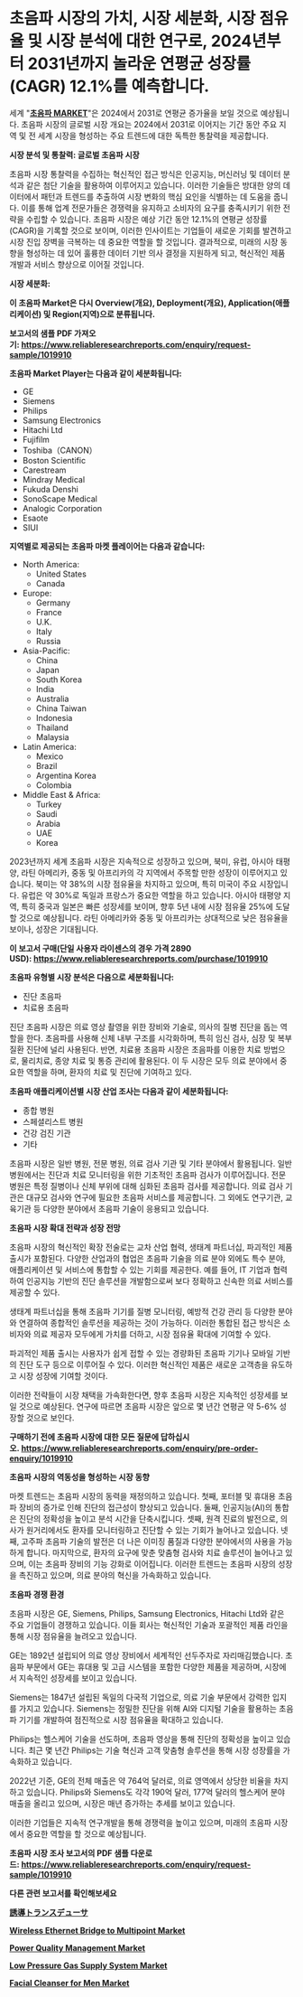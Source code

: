 <p><h1>초음파 시장의 가치, 시장 세분화, 시장 점유율 및 시장 분석에 대한 연구로, 2024년부터 2031년까지 놀라운 연평균 성장률(CAGR) 12.1%를 예측합니다.</h1></p><p>세계 "<strong><a href="https://www.reliableresearchreports.com/ultrasound-r1019910?utm_campaign=106&utm_medium=8&utm_source=Github&utm_content=ia&utm_term=19122024&utm_id=ultrasound">초음파 MARKET</a></strong>"은 2024에서 2031로 연평균 증가율을 보일 것으로 예상됩니다. 초음파 시장의 글로벌 시장 개요는 2024에서 2031로 이어지는 기간 동안 주요 지역 및 전 세계 시장을 형성하는 주요 트렌드에 대한 독특한 통찰력을 제공합니다.</p>
<p><strong>시장 분석 및 통찰력: 글로벌 초음파 시장</strong></p>
<p><p>초음파 시장 통찰력을 수집하는 혁신적인 접근 방식은 인공지능, 머신러닝 및 데이터 분석과 같은 첨단 기술을 활용하여 이루어지고 있습니다. 이러한 기술들은 방대한 양의 데이터에서 패턴과 트렌드를 추출하여 시장 변화의 핵심 요인을 식별하는 데 도움을 줍니다. 이를 통해 업계 전문가들은 경쟁력을 유지하고 소비자의 요구를 충족시키기 위한 전략을 수립할 수 있습니다. 초음파 시장은 예상 기간 동안 12.1%의 연평균 성장률(CAGR)을 기록할 것으로 보이며, 이러한 인사이트는 기업들이 새로운 기회를 발견하고 시장 진입 장벽을 극복하는 데 중요한 역할을 할 것입니다. 결과적으로, 미래의 시장 동향을 형성하는 데 있어 훌륭한 데이터 기반 의사 결정을 지원하게 되고, 혁신적인 제품 개발과 서비스 향상으로 이어질 것입니다.</p><a href="%7CAUTHORITHY_DOMAIN_URL%7C?utm_campaign=106&utm_medium=8&utm_source=Github&utm_content=ia&utm_term=19122024&utm_id=ultrasound"></a></p>
<p><strong>시장 세분화:</strong></p>
<p><strong>이 초음파 Market은 다시 Overview(개요), Deployment(개요), Application(애플리케이션) 및 Region(지역)으로 분류됩니다.</strong></p>
<p><strong>보고서의 샘플 PDF 가져오기:&nbsp;<a href="https://www.reliableresearchreports.com/enquiry/request-sample/1019910?utm_campaign=106&utm_medium=8&utm_source=Github&utm_content=ia&utm_term=19122024&utm_id=ultrasound">https://www.reliableresearchreports.com/enquiry/request-sample/1019910</a></strong><strong></strong></p>
<p><strong>초음파 Market Player는 다음과 같이 세분화됩니다:</strong></p>
<p><ul><li>GE</li><li>Siemens</li><li>Philips</li><li>Samsung Electronics</li><li>Hitachi Ltd</li><li>Fujifilm</li><li>Toshiba（CANON）</li><li>Boston Scientific</li><li>Carestream</li><li>Mindray Medical</li><li>Fukuda Denshi</li><li>SonoScape Medical</li><li>Analogic Corporation</li><li>Esaote</li><li>SIUI</li></ul></p>
<p><strong>지역별로 제공되는 초음파 마켓 플레이어는 다음과 같습니다:</strong></p>
<p><ul>
    <li>
        North America:
        <ul>
            <li>United States</li>
            <li>Canada</li>
        </ul>
    </li>
    <li>
        Europe:
        <ul>
            <li>Germany</li>
            <li>France</li>
            <li>U.K.</li>
            <li>Italy</li>
            <li>Russia</li>
        </ul>
    </li>
    <li>
        Asia-Pacific:
        <ul>
            <li>China</li>
            <li>Japan</li>
            <li>South Korea</li>
            <li>India</li>
            <li>Australia</li>
            <li>China Taiwan</li>
            <li>Indonesia</li>
            <li>Thailand</li>
            <li>Malaysia</li>
        </ul>
    </li>
    <li>
        Latin America:
        <ul>
            <li>Mexico</li>
            <li>Brazil</li>
            <li>Argentina Korea</li>
            <li>Colombia</li>
        </ul>
    </li>
    <li>
        Middle East & Africa:
        <ul>
            <li>Turkey</li>
            <li>Saudi</li>
            <li>Arabia</li>
            <li>UAE</li>
            <li>Korea</li>
        </ul>
    </li>
    </ul></p>
<p><p>2023년까지 세계 초음파 시장은 지속적으로 성장하고 있으며, 북미, 유럽, 아시아 태평양, 라틴 아메리카, 중동 및 아프리카의 각 지역에서 주목할 만한 성장이 이루어지고 있습니다. 북미는 약 38%의 시장 점유율을 차지하고 있으며, 특히 미국이 주요 시장입니다. 유럽은 약 30%로 독일과 프랑스가 중요한 역할을 하고 있습니다. 아시아 태평양 지역, 특히 중국과 일본은 빠른 성장세를 보이며, 향후 5년 내에 시장 점유율 25%에 도달할 것으로 예상됩니다. 라틴 아메리카와 중동 및 아프리카는 상대적으로 낮은 점유율을 보이나, 성장은 기대됩니다.</p></p>
<p><strong>이 보고서 구매(단일 사용자 라이센스의 경우 가격 2890 USD):&nbsp;<a href="https://www.reliableresearchreports.com/purchase/1019910?utm_campaign=106&utm_medium=8&utm_source=Github&utm_content=ia&utm_term=19122024&utm_id=ultrasound">https://www.reliableresearchreports.com/purchase/1019910</a></strong></p>
<p><strong>초음파 유형별 시장 분석은 다음으로 세분화됩니다:</strong></p>
<p><ul><li>진단 초음파</li><li>치료용 초음파</li></ul></p>
<p><p>진단 초음파 시장은 의료 영상 촬영을 위한 장비와 기술로, 의사의 질병 진단을 돕는 역할을 한다. 초음파를 사용해 신체 내부 구조를 시각화하며, 특히 임신 검사, 심장 및 복부 질환 진단에 널리 사용된다. 반면, 치료용 초음파 시장은 초음파를 이용한 치료 방법으로, 물리치료, 종양 치료 및 통증 관리에 활용된다. 이 두 시장은 모두 의료 분야에서 중요한 역할을 하며, 환자의 치료 및 진단에 기여하고 있다.</p></p>
<p><strong>초음파 애플리케이션별 시장 산업 조사는 다음과 같이 세분화됩니다:</strong></p>
<p><ul><li>종합 병원</li><li>스페셜리스트 병원</li><li>건강 검진 기관</li><li>기타</li></ul></p>
<p><p>초음파 시장은 일반 병원, 전문 병원, 의료 검사 기관 및 기타 분야에서 활용됩니다. 일반 병원에서는 진단과 치료 모니터링을 위한 기초적인 초음파 검사가 이루어집니다. 전문 병원은 특정 질병이나 신체 부위에 대해 심화된 초음파 검사를 제공합니다. 의료 검사 기관은 대규모 검사와 연구에 필요한 초음파 서비스를 제공합니다. 그 외에도 연구기관, 교육기관 등 다양한 분야에서 초음파 기술이 응용되고 있습니다.</p></p>
<p><strong>초음파 시장 확대 전략과 성장 전망</strong></p>
<p><p>초음파 시장의 혁신적인 확장 전술로는 교차 산업 협력, 생태계 파트너십, 파괴적인 제품 출시가 포함된다. 다양한 산업과의 협업은 초음파 기술을 의료 분야 외에도 특수 분야, 애플리케이션 및 서비스에 통합할 수 있는 기회를 제공한다. 예를 들어, IT 기업과 협력하여 인공지능 기반의 진단 솔루션을 개발함으로써 보다 정확하고 신속한 의료 서비스를 제공할 수 있다.</p><p>생태계 파트너십을 통해 초음파 기기를 질병 모니터링, 예방적 건강 관리 등 다양한 분야와 연결하여 종합적인 솔루션을 제공하는 것이 가능하다. 이러한 통합된 접근 방식은 소비자와 의료 제공자 모두에게 가치를 더하고, 시장 점유율 확대에 기여할 수 있다. </p><p>파괴적인 제품 출시는 사용자가 쉽게 접할 수 있는 경량화된 초음파 기기나 모바일 기반의 진단 도구 등으로 이루어질 수 있다. 이러한 혁신적인 제품은 새로운 고객층을 유도하고 시장 성장에 기여할 것이다. </p><p>이러한 전략들이 시장 채택을 가속화한다면, 향후 초음파 시장은 지속적인 성장세를 보일 것으로 예상된다. 연구에 따르면 초음파 시장은 앞으로 몇 년간 연평균 약 5-6% 성장할 것으로 보인다.</p></p>
<p><strong>구매하기 전에 초음파 시장에 대한 모든 질문에 답하십시오.&nbsp;<a href="https://www.reliableresearchreports.com/enquiry/pre-order-enquiry/1019910?utm_campaign=106&utm_medium=8&utm_source=Github&utm_content=ia&utm_term=19122024&utm_id=ultrasound">https://www.reliableresearchreports.com/enquiry/pre-order-enquiry/1019910</a></strong><strong></strong></p>
<p><strong>초음파 시장의 역동성을 형성하는 시장 동향</strong></p>
<p><p>마켓 트렌드는 초음파 시장의 동력을 재정의하고 있습니다. 첫째, 포터블 및 휴대용 초음파 장비의 증가로 인해 진단의 접근성이 향상되고 있습니다. 둘째, 인공지능(AI)의 통합은 진단의 정확성을 높이고 분석 시간을 단축시킵니다. 셋째, 원격 진료의 발전으로, 의사가 원거리에서도 환자를 모니터링하고 진단할 수 있는 기회가 늘어나고 있습니다. 넷째, 고주파 초음파 기술의 발전은 더 나은 이미징 품질과 다양한 분야에서의 사용을 가능하게 합니다. 마지막으로, 환자의 요구에 맞춘 맞춤형 검사와 치료 솔루션이 늘어나고 있으며, 이는 초음파 장비의 기능 강화로 이어집니다. 이러한 트렌드는 초음파 시장의 성장을 촉진하고 있으며, 의료 분야의 혁신을 가속화하고 있습니다.</p></p>
<p><strong>초음파 경쟁 환경</strong></p>
<p><p>초음파 시장은 GE, Siemens, Philips, Samsung Electronics, Hitachi Ltd와 같은 주요 기업들이 경쟁하고 있습니다. 이들 회사는 혁신적인 기술과 포괄적인 제품 라인을 통해 시장 점유율을 늘려오고 있습니다.</p><p>GE는 1892년 설립되어 의료 영상 장비에서 세계적인 선두주자로 자리매김했습니다. 초음파 부문에서 GE는 휴대용 및 고급 시스템을 포함한 다양한 제품을 제공하며, 시장에서 지속적인 성장세를 보이고 있습니다.</p><p>Siemens는 1847년 설립된 독일의 다국적 기업으로, 의료 기술 부문에서 강력한 입지를 가지고 있습니다. Siemens는 정밀한 진단을 위해 AI와 디지털 기술을 활용하는 초음파 기기를 개발하여 점진적으로 시장 점유율을 확대하고 있습니다.</p><p>Philips는 헬스케어 기술을 선도하며, 초음파 영상을 통해 진단의 정확성을 높이고 있습니다. 최근 몇 년간 Philips는 기술 혁신과 고객 맞춤형 솔루션을 통해 시장 성장률을 가속화하고 있습니다.</p><p>2022년 기준, GE의 전체 매출은 약 764억 달러로, 의료 영역에서 상당한 비율을 차지하고 있습니다. Philips와 Siemens도 각각 190억 달러, 177억 달러의 헬스케어 분야 매출을 올리고 있으며, 시장은 매년 증가하는 추세를 보이고 있습니다. </p><p>이러한 기업들은 지속적 연구개발을 통해 경쟁력을 높이고 있으며, 미래의 초음파 시장에서 중요한 역할을 할 것으로 예상됩니다.</p></p>
<p><strong>초음파 시장 조사 보고서의 PDF 샘플 다운로드:&nbsp;<a href="https://www.reliableresearchreports.com/enquiry/request-sample/1019910?utm_campaign=106&utm_medium=8&utm_source=Github&utm_content=ia&utm_term=19122024&utm_id=ultrasound">https://www.reliableresearchreports.com/enquiry/request-sample/1019910</a></strong></p>
<p><strong></strong></p>
<p><strong></strong></p>
<p><strong></strong></p>
<p><strong></strong></p>
<p><strong>다른 관련 보고서를 확인해보세요</strong></p>
<p><strong><p><a href="https://github.com/mohamedbakry57/Market-Research-Report-List-6/blob/main/818678528216.md?utm_campaign=106&utm_medium=8&utm_source=Github&utm_content=ia&utm_term=19122024&utm_id=ultrasound">誘導トランスデューサ</a></p><p><a href="https://github.com/vimar16th/Market-Research-Report-List-7/blob/main/wireless-ethernet-bridge-to-multipoint-market.md?utm_campaign=106&utm_medium=8&utm_source=Github&utm_content=ia&utm_term=19122024&utm_id=ultrasound">Wireless Ethernet Bridge to Multipoint Market</a></p><p><a href="https://www.linkedin.com/pulse/whats-next-power-quality-management-market-look-131-cagr-growth-by9ae?utm_campaign=106&utm_medium=8&utm_source=Github&utm_content=ia&utm_term=19122024&utm_id=ultrasound">Power Quality Management Market</a></p><p><a href="https://github.com/luckyshygirl/Market-Research-Report-List-7/blob/main/low-pressure-gas-supply-system-market.md?utm_campaign=106&utm_medium=8&utm_source=Github&utm_content=ia&utm_term=19122024&utm_id=ultrasound">Low Pressure Gas Supply System Market</a></p><p><a href="https://www.linkedin.com/pulse/facial-cleanser-men-market-penetration-strategies-untapped-shxaf?utm_campaign=106&utm_medium=8&utm_source=Github&utm_content=ia&utm_term=19122024&utm_id=ultrasound">Facial Cleanser for Men Market</a></p></strong></p>